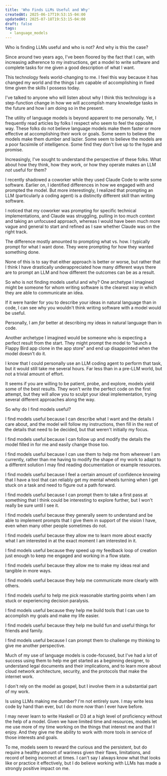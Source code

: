 ```yaml
---
title: 'Who Finds LLMs Useful and Why'
createdAt: 2025-06-17T19:53:15-04:00
updatedAt: 2025-07-18T19:53:15-04:00
draft: false
tags:
  - language_models
---
```


Who is finding LLMs useful and who is not?
And why is this the case?

Since around two years ago, I've been floored by the fact that I can, with increasing adherence to my instructions, get a model to write software and complete tasks for me given a good description of what I want.

This technology feels world-changing to me.
I feel this way because it has changed my world and the things I am capable of accomplishing in fixed time given the skills I possess today.

I've talked to anyone who will listen about why I think this technology is a step-function change in how we will accomplish many knowledge tasks in the future and how I am doing so in the present.

The utility of language models is beyond apparent to me personally.
Yet, I frequently read articles by folks I respect who seem to feel the opposite way.
These folks do not believe language models make them faster or more effective at accomplishing their work or goals.
Some seem to believe the models make them dumber and lazier.
Some seem to believe the models are a poor facsimile of intelligence.
Some find they don't live up to the hype and promise.

Increasingly, I've sought to understand the perspective of these folks.
What about how they think, how they work, or how they operate makes an LLM _not_ useful for them?

I recently shadowed a coworker while they used Claude Code to write some software.
Earlier on, I identified differences in how we engaged with and prompted the model.
But more interestingly, I realized that prompting an LLM (particularly a coding agent) is a distinctly different skill than writing software.

I noticed that my coworker was prompting for specific technical implementations, and Claude was struggling, pulling in too much context and taking an unfocused approach, whereas I would have been much more vague and general to start and refined as I saw whether Claude was on the right track.

The difference mostly amounted to prompting what vs. how.
I typically prompt for what I want done.
They were prompting for how they wanted something done.

None of this is to say that either approach is better or worse, but rather that I think I have drastically underappreciated how many different ways there are to prompt an LLM and how different the outcomes can be as a result.

So who is not finding models useful and why?
One archetype I imagined might be someone for whom writing software is the clearest way in which they are able to communicate an idea.

If it were harder for you to describe your ideas in natural language than in code, I can see why you wouldn't think writing software with a model would be useful.

Personally, I am _far_ better at describing my ideas in natural language than in code.

Another archetype I imagined would be someone who is expecting a perfect result from the start.
They might prompt the model to "launch a Flappy Bird app clone in the app store" and end up disappointed when the model doesn't do it.

I know that I could personally use an LLM coding agent to perform that task, but it would still take me several hours.
Far less than in a pre-LLM world, but not a trivial amount of effort.

It seems if you are willing to be patient, probe, and explore, models yield some of the best results.
They won't write the perfect code on the first attempt, but they will allow you to sculpt your ideal implementation, trying several different approaches along the way.

So why do I find models useful?

I find models useful because I can describe what I want and the details I care about, and the model will follow my instructions, then fill in the rest of the details that need to be decided, but that weren't initially my focus.

I find models useful because I can follow up and modify the details the model filled in for me and easily change those too.

I find models useful because I can use them to help me from wherever I am currently, rather than me having to modify the shape of my work to adapt to a different solution I may find reading documentation or example resources.

I find models useful because I feel a certain amount of confidence knowing that I have a tool that can reliably get my mental wheels turning when I get stuck on a task and need to figure out a path forward.

I find models useful because I can prompt them to take a first pass at something that I think could be interesting to explore further, but I won't really be sure until I see it.

I find models useful because they generally seem to understand and be able to implement prompts that I give them in support of the vision I have, even when many other people sometimes do not.

I find models useful because they allow me to learn more about exactly what I am interested in at the exact moment I am interested in it.

I find models useful because they speed up my feedback loop of creation just enough to keep me engaged and working in a flow state.

I find models useful because they allow me to make my ideas real and tangible in more ways.

I find models useful because they help me communicate more clearly with others.

I find models useful to help me pick reasonable starting points when I am stuck or experiencing decision paralysis.

I find models useful because they help me build tools that I can use to accomplish my goals and make my life easier.

I find models useful because they help me build fun and useful things for friends and family.

I find models useful because I can prompt them to challenge my thinking to give me another perspective.

Much of my use of language models is code-focused, but I've had a lot of success using them to help me get started as a beginning designer, to understand legal documents and their implications, and to learn more about cloud network architecture, security, and the protocols that make the internet work.

I don't rely on the model as gospel, but I involve them in a substantial part of my work.

Is using LLMs making me dumber?
I'm not entirely sure.
I may write less code by hand than ever, but I do more _now_ than I ever have before.

I may never learn to write Haskell or D3 at a high level of proficiency without the help of a model.
Given we have limited time and resources, models let me use more of my time working on the things that interest me and that I enjoy.
And they give me the ability to work with more tools in service of those interests and goals.

To me, models seem to reward the curious and the persistent, but do require a healthy amount of wariness given their flaws, limitations, and record of being incorrect at times.
I can't say I always know what that looks like or practice it effectively, but I do believe working with LLMs has made a strongly positive impact on me.
